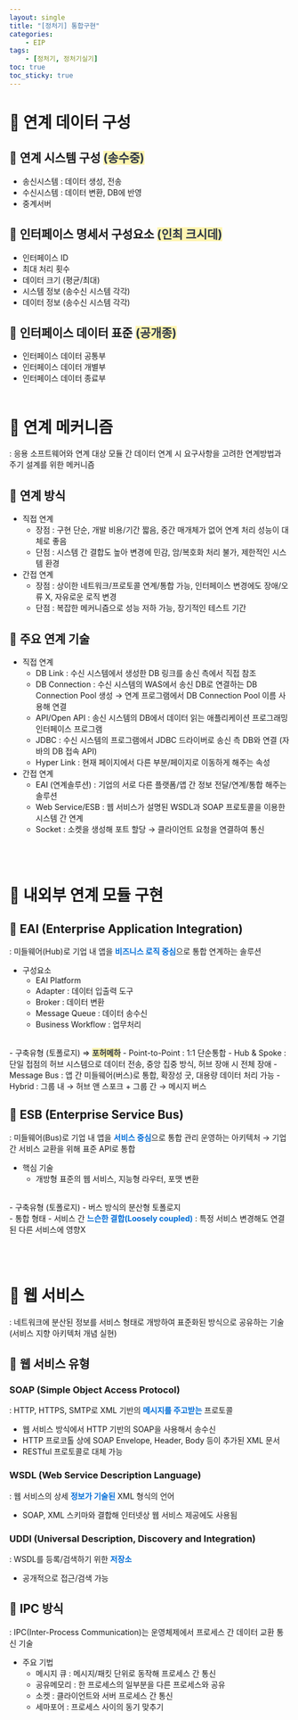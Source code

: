 ```yaml
---
layout: single
title: "[정처기] 통합구현"
categories: 
    - EIP
tags: 
    - [정처기, 정처기실기]
toc: true
toc_sticky: true
---
```


# <b>📂 </b> 연계 데이터 구성

## <b>📝 </b> 연계 시스템 구성 <b><span style='color:#2D3748; background-color:#fff5b1'>(송수중)</span></b>

- 송신시스템
 : 데이터 생성, 전송
- 수신시스템
 : 데이터 변환, DB에 반영
- 중계서버

## <b>📝 </b> 인터페이스 명세서 구성요소 <b><span style='color:#2D3748; background-color:#fff5b1'>(인최 크시데)</span></b>

- 인터페이스 ID
- 최대 처리 횟수
- 데이터 크기 (평균/최대)
- 시스템 정보 (송수신 시스템 각각)
- 데이터 정보 (송수신 시스템 각각)

## <b>📝 인터페이스 데이터 표준</b> <b><span style='color:#2D3748; background-color:#fff5b1'>(공개종)</span></b>

- 인터페이스 데이터 공통부
- 인터페이스 데이터 개별부
- 인터페이스 데이터 종료부
<br><br>

# <b>📂 </b> 연계 메커니즘
 : 응용 소프트웨어와 연계 대상 모듈 간 데이터 연계 시 요구사항을 고려한 연계방법과 주기 설계를 위한 메커니즘

## <b>📝 연계 방식</b>

- 직접 연계
  - 장점 : 구현 단순, 개발 비용/기간 짧음, 중간 매개체가 없어 연계 처리 성능이 대체로 좋음
  - 단점 : 시스템 간 결합도 높아 변경에 민감, 암/복호화 처리 불가, 제한적인 시스템 환경
- 간접 연계
  - 장점 : 상이한 네트워크/프로토콜 연계/통합 가능, 인터페이스 변경에도 장애/오류 X, 자유로운 로직 변경
  - 단점 : 복잡한 메커니즘으로 성능 저하 가능, 장기적인 테스트 기간

## <b>📝 </b> 주요 연계 기술

- 직접 연계
  - DB Link
   : 수신 시스템에서 생성한 DB 링크를 송신 측에서 직접 참조
  - DB Connection
   : 수신 시스템의 WAS에서 송신 DB로 연결하는 DB Connection Pool 생성 → 연계 프로그램에서 DB Connection Pool 이름 사용해 연결
  - API/Open API
   : 송신 시스템의 DB에서 데이터 읽는 애플리케이션 프로그래밍 인터페이스 프로그램
  - JDBC
   : 수신 시스템의 프로그램에서 JDBC 드라이버로 송신 측 DB와 연결 (자바의 DB 접속 API)
  - Hyper Link
   : 현재 페이지에서 다른 부분/페이지로 이동하게 해주는 속성
- 간접 연계
  - EAI (연계솔루션)
   : 기업의 서로 다른 플랫폼/앱 간 정보 전달/연계/통합 해주는 솔루션
  - Web Service/ESB
   : 웹 서비스가 설명된 WSDL과 SOAP 프로토콜을 이용한 시스템 간 연계
  - Socket
   : 소켓을 생성해 포트 할당 → 클라이언트 요청을 연결하여 통신

<br><br>

# <b>📂 </b> 내외부 연계 모듈 구현

## <b>📝 </b> EAI (Enterprise Application Integration)
 : 미들웨어(Hub)로 기업 내 앱을 <b><span style='color:#006DD7'>비즈니스 로직 중심</span></b>으로 통합 연계하는 솔루션

- 구성요소
  - EAI Platform
  - Adapter
   : 데이터 입출력 도구
  - Broker
   : 데이터 변환
  - Message Queue
   : 데이터 송수신
  - Business Workflow
   : 업무처리
<br>
- 구축유형 (토폴로지) ⇒ <b><span style='color:#2D3748; background-color:#fff5b1'>포허메하</span></b>
  - Point-to-Point
   : 1:1 단순통합
  - Hub & Spoke
   : 단일 접점의 허브 시스템으로 데이터 전송, 중앙 집중 방식, 허브 장애 시 전체 장애
  - Message Bus
   : 앱 간 미들웨어(버스)로 통합, 확장성 굿, 대용량 데이터 처리 가능
  - Hybrid
   : 그룹 내 → 허브 앤 스포크 + 그룹 간 → 메시지 버스

## <b>📝 </b> ESB (Enterprise Service Bus)
 : 미들웨어(Bus)로 기업 내 앱을 <b><span style='color:#006DD7'>서비스 중심</span></b>으로 통합 관리 운영하는 아키텍처 → 기업 간 서비스 교환을 위해 표준 API로 통합

- 핵심 기술
  - 개방형 표준의 웹 서비스, 지능형 라우터, 포맷 변환
<br>
- 구축유형 (토폴로지)
  - 버스 방식의 분산형 토폴로지
<br>
- 통합 형태
  - 서비스 간 <b><span style='color:#006DD7'>느슨한 결합(Loosely coupled)</span></b>
   : 특정 서비스 변경해도 연결된 다른 서비스에 영향X

<br><br>

# <b>📂 웹 서비스</b>
 : 네트워크에 분산된 정보를 서비스 형태로 개방하여 표준화된 방식으로 공유하는 기술 (서비스 지향 아키텍처 개념 실현)

## <b>📝 웹 서비스 유형</b>

### SOAP (Simple Object Access Protocol)

 : HTTP, HTTPS, SMTP로 XML 기반의 <b><span style='color:#006DD7'>메시지를 주고받는</span></b> 프로토콜
 - 웹 서비스 방식에서 HTTP 기반의 SOAP을 사용해서 송수신
 - HTTP 프로코톨 상에 SOAP Envelope, Header, Body 등이 추가된 XML 문서
 - RESTful 프로토콜로 대체 가능

### WSDL (Web Service Description Language)

 : 웹 서비스의 상세 <b><span style='color:#006DD7'>정보가 기술된</span></b> XML 형식의 언어
 - SOAP, XML 스키마와 결합해 인터넷상 웹 서비스 제공에도 사용됨

### UDDI (Universal Description, Discovery and Integration)

 : WSDL를 등록/검색하기 위한 <b><span style='color:#006DD7'>저장소</span></b>
 - 공개적으로 접근/검색 가능

## <b>📝 IPC 방식</b>
 : IPC(Inter-Process Communication)는 운영체제에서 프로세스 간 데이터 교환 통신 기술

- 주요 기법
  - 메시지 큐
   : 메시지/패킷 단위로 동작해 프로세스 간 통신
  - 공유메모리
   : 한 프로세스의 일부분을 다른 프로세스와 공유
  - 소켓
   : 클라이언트와 서버 프로세스 간 통신
  - 세마포어
   : 프로세스 사이의 동기 맞추기

  